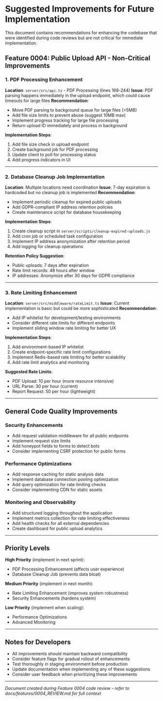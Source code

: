 # Suggested Improvements for Future Implementation

This document contains recommendations for enhancing the codebase that were identified during code reviews but are not critical for immediate implementation.

## Feature 0004: Public Upload API - Non-Critical Improvements

### 1. PDF Processing Enhancement
**Location**: `server/src/api.ts` - PDF Processing (lines 168-244)
**Issue**: PDF parsing happens immediately in the upload endpoint, which could cause timeouts for large files
**Recommendation**: 
- Move PDF parsing to background queue for large files (>5MB)
- Add file size limits to prevent abuse (suggest 10MB max)
- Implement progress tracking for large file processing
- Return upload ID immediately and process in background

**Implementation Steps**:
1. Add file size check in upload endpoint
2. Create background job for PDF processing
3. Update client to poll for processing status
4. Add progress indicators in UI

---

### 2. Database Cleanup Job Implementation
**Location**: Multiple locations need coordination
**Issue**: 7-day expiration is hardcoded but no cleanup job is implemented
**Recommendation**:
- Implement periodic cleanup for expired public uploads
- Add GDPR-compliant IP address retention policies
- Create maintenance script for database housekeeping

**Implementation Steps**:
1. Create cleanup script in `server/scripts/cleanup-expired-uploads.js`
2. Add cron job or scheduled task configuration
3. Implement IP address anonymization after retention period
4. Add logging for cleanup operations

**Retention Policy Suggestion**:
- Public uploads: 7 days after expiration
- Rate limit records: 48 hours after window
- IP addresses: Anonymize after 30 days for GDPR compliance

---

### 3. Rate Limiting Enhancement
**Location**: `server/src/middleware/rateLimit.ts`
**Issue**: Current implementation is basic but could be more sophisticated
**Recommendation**:
- Add IP whitelist for development/testing environments
- Consider different rate limits for different endpoints
- Implement sliding window rate limiting for better UX

**Implementation Steps**:
1. Add environment-based IP whitelist
2. Create endpoint-specific rate limit configurations
3. Implement Redis-based rate limiting for better scalability
4. Add rate limit analytics and monitoring

**Suggested Rate Limits**:
- PDF Upload: 10 per hour (more resource intensive)
- URL Parse: 30 per hour (current)
- Report Request: 50 per hour (lightweight)

---

## General Code Quality Improvements

### Security Enhancements
- Add request validation middleware for all public endpoints
- Implement request size limits
- Add honeypot fields to forms to detect bots
- Consider implementing CSRF protection for public forms

### Performance Optimizations
- Add response caching for static analysis data
- Implement database connection pooling optimization
- Add query optimization for rate limiting checks
- Consider implementing CDN for static assets

### Monitoring and Observability
- Add structured logging throughout the application
- Implement metrics collection for rate limiting effectiveness
- Add health checks for all external dependencies
- Create dashboard for public upload analytics

---

## Priority Levels

**High Priority** (implement in next sprint):
- PDF Processing Enhancement (affects user experience)
- Database Cleanup Job (prevents data bloat)

**Medium Priority** (implement in next month):
- Rate Limiting Enhancement (improves system robustness)
- Security Enhancements (hardens system)

**Low Priority** (implement when scaling):
- Performance Optimizations
- Advanced Monitoring

---

## Notes for Developers

- All improvements should maintain backward compatibility
- Consider feature flags for gradual rollout of enhancements
- Test thoroughly in staging environment before production
- Update documentation when implementing any of these suggestions
- Consider user feedback when prioritizing these improvements

---

*Document created during Feature 0004 code review - refer to docs/features/0004_REVIEW.md for full context*

